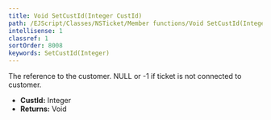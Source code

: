 ```yaml
---
title: Void SetCustId(Integer CustId)
path: /EJScript/Classes/NSTicket/Member functions/Void SetCustId(Integer p_0)
intellisense: 1
classref: 1
sortOrder: 8008
keywords: SetCustId(Integer)
---
```



The reference to the customer. NULL or -1 if ticket is not connected to customer.



* **CustId:** Integer
* **Returns:** Void



